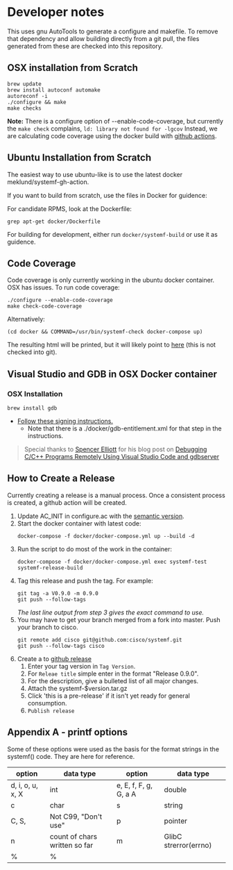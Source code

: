 # Developer notes

This uses gnu AutoTools to generate a configure and makefile.
To remove that dependency and allow building directly from a
git pull, the files generated from these are checked into this
repository.

## OSX installation from Scratch
```
brew update
brew install autoconf automake
autoreconf -i
./configure && make
make checks
```

**Note:** There is a configure option of --enable-code-coverage,
but currently the `make check` complains, `ld: library not found for -lgcov`
Instead, we are calculating code coverage using the docker build with
[github actions](https://github.com/yonhan3/systemf/actions).

## Ubuntu Installation from Scratch

The easiest way to use ubuntu-like is to use the latest docker meklund/systemf-gh-action.

If you want to build from scratch, use the files in Docker for guidence:

For candidate RPMS, look at the Dockerfile:
```
grep apt-get docker/Dockerfile
```
For building for development, either run `docker/systemf-build` or use it as guidence.

## Code Coverage

Code coverage is only currently working in the ubuntu docker
container.  OSX has issues.  To run code coverage:

```
./configure --enable-code-coverage
make check-code-coverage
```
Alternatively:
```
(cd docker && COMMAND=/usr/bin/systemf-check docker-compose up)
```
The resulting html will be printed, but it will likely
point to [here](systemf-coverage/index.html) 
(this is not checked into git).

## Visual Studio and GDB in OSX Docker container

### OSX Installation

```
brew install gdb
```
* [Follow these signing instructions.](https://sourceware.org/gdb/wiki/PermissionsDarwin)
    * Note that there is a ./docker/gdb-entitlement.xml for that step in the instructions.

> Special thanks to [Spencer Elliott](https://medium.com/@spe_) for his blog post on [Debugging C/C++ Programs Remotely Using Visual Studio Code and gdbserver](https://medium.com/@spe_/debugging-c-c-programs-remotely-using-visual-studio-code-and-gdbserver-559d3434fb78)

## How to Create a Release

Currently creating a release is a manual process.  Once a consistent
process is created, a github action will be created.

1. Update AC_INIT in configure.ac with the [semantic version](http://semver.org/).
2. Start the docker container with latest code: 
    ```
    docker-compose -f docker/docker-compose.yml up --build -d
    ```
3. Run the script to do most of the work in the container: 
    ```
    docker-compose -f docker/docker-compose.yml exec systemf-test systemf-release-build
    ```
4. Tag this release and push the tag.
    For example:
    ```
    git tag -a V0.9.0 -m 0.9.0
    git push --follow-tags
    ```
    *The last line output from step 3 gives the exact command to use.*
5. You may have to get your branch merged from a fork into master.  Push your branch to cisco.
    ```
    git remote add cisco git@github.com:cisco/systemf.git
    git push --follow-tags cisco
    ```
6. Create a to [github release](https://github.com/cisco/systemf/releases/new)
    1. Enter your tag version in `Tag Version`.
    2. For `Releae title` simple enter in the format "Release 0.9.0".
    3. For the description, give a bulleted list of all major changes.
    4. Attach the systemf-$version.tar.gz
    5. Click 'this is a pre-release' if it isn't yet ready for general consumption.
    6. `Publish release`


## Appendix A - printf options

Some of these options were used as the basis for the format strings
in the systemf() code.  They are here for reference.

| option | data type | option | data type |
| ------ | --------- | ------ | --------- |
| d, i, o, u, x, X | int | e, E, f, F, g, G, a A | double |
| c | char | s | string |
| C, S, | Not C99, "Don't use" | p | pointer |
| n | count of chars written so far |  m | GlibC strerror(errno) |
| % | % | | |

